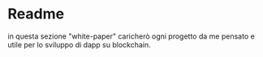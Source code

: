 # Readme
in questa sezione "white-paper" caricherò ogni progetto da me pensato e utile per lo sviluppo di dapp su blockchain.
